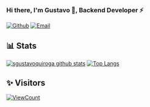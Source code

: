 ### Hi there, I'm Gustavo 👋, Backend Developer ⚡️

[![Github](https://img.shields.io/badge/-Github-000?style=flat&logo=Github&logoColor=white)](https://github.com/sgustavoquiroga)
[![Email](https://img.shields.io/badge/Gmail-D14836?style=flat-square&logo=gmail&logoColor=white)](mailto:sgustavoquiroga@gmail.com)
&nbsp;
## 📊 Stats

[![sgustavoquiroga github stats](https://github-readme-stats.vercel.app/api?username=sgustavoquiroga&count_private=true&theme=dracula&show_icons=true&hide=stars)](#)
[![Top Langs](https://github-readme-stats.vercel.app/api/top-langs/?username=sgustavoquiroga&count_private=true&theme=dracula&show_icons=true&layout=compact)](#)


## ✨ Visitors
[![ViewCount](https://views.whatilearened.today/views/github/sgustavoquiroga/ismlhbb.svg?cache=remove)](#)
